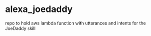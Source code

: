 # alexa_joedaddy
repo to hold aws lambda function with utterances and intents for the JoeDaddy skill
